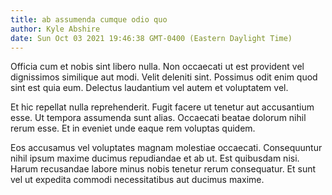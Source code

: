 ```yaml
---
title: ab assumenda cumque odio quo
author: Kyle Abshire
date: Sun Oct 03 2021 19:46:38 GMT-0400 (Eastern Daylight Time)
---
```

Officia cum et nobis sint libero nulla. Non occaecati ut est provident vel dignissimos similique aut modi. Velit deleniti sint. Possimus odit enim quod sint est quia eum. Delectus laudantium vel autem et voluptatem vel.

 Et hic repellat nulla reprehenderit. Fugit facere ut tenetur aut accusantium esse. Ut tempora assumenda sunt alias. Occaecati beatae dolorum nihil rerum esse. Et in eveniet unde eaque rem voluptas quidem.

 Eos accusamus vel voluptates magnam molestiae occaecati. Consequuntur nihil ipsum maxime ducimus repudiandae et ab ut. Est quibusdam nisi. Harum recusandae labore minus nobis tenetur rerum consequatur. Et sunt vel ut expedita commodi necessitatibus aut ducimus maxime.